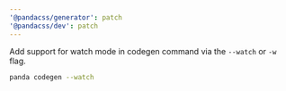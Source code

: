 ```yaml
---
'@pandacss/generator': patch
'@pandacss/dev': patch
---
```


Add support for watch mode in codegen command via the `--watch` or `-w` flag.

```bash
panda codegen --watch
```
